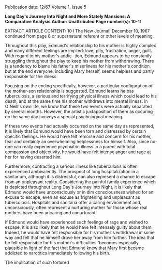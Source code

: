 Publication date: 12/67
Volume 1, Issue 5

**Long Day's Journey Into Night and More Stately Mansions: A Comparative Analysis**
**Author: Unattributed**
**Page number(s): 10-11**

EXTRACT ARTICLE CONTENT:
10 I The New Journal! December 10, 1967 
continued from page 8 
or supernatural referent or other levels of 
meaning. 

Throughout this play, Edmund's 
relationship to his mother is highly 
complex and many different feelings are 
implied: love, pity, frustration, anger, 
guilt. With regard to his mother's addic-
tion, Edmund appears to be constantly 
struggling throughout the play to keep his 
mother from withdrawing. There is a 
tendency to blame his father's miserliness 
for his mother's condition, but at the 
end everyone, including Mary herself, 
seems helpless and partly responsible for 
the illness. 

Focusing on the ending specifically, 
however, a particular configuration of the 
mother-son relationship is suggested. 
Edmund learns he bas tuberculosis, a 
serious and terrifying physical illness 
which could lead to his death, and at the 
same time his mother withdraws into 
mental illness. In O'Neill's own life, we 
know that these two events were actually 
separated by several months. However, 
the artistic juxtaposition of them as 
occuring on the same day conveys a 
special psychological meaning. 

If these two events had actually 
occurred on the same day as represented, 
it is likely that Edmund would have been 
torn and distressed by certain specific 
feelings. He would have felt remorse and 
concern for his mother, fear and certainly 
an overwhelming helplessness for himself. 
Also, since no-one can really experience 
psychiatric illness in a parent with total 
compassion and objectivity, he would 
have felt intense anger and rage at her 
for having deserted him. 

Furthermore, contracting a serious 
illness like tuberculosis is often 
experienced ambivalently. The prospect 
of long hospitalization in a sanitarium, 
although it is distressful, can also 
represent a chance to escape from an 
unpleasant reality. Considering the 
painful family experience which is 
depicted throughout Long Day's Journey 
Into Night, it is likely that Edmund would 
have unconsciously or in dim 
consciousness wished for an excuse to 
escape, even an excuse as frightening and 
unpleasant as tuberculosis. Hospitals and 
sanitaria offer a caring environment and, 
unconsciously, often represent a nurturing 
mother for those whose real mothers 
have been uncaring and unnurturant. 

If Edmund would have experienced 
such feelings of rage and wished to 
escape, it is also likely that he would have 
felt intensely guilty about them. Indeed, 
he would have felt responsible for his 
mother's withdrawal in some way and 
felt that he himself drove her away from 
him further. The idea that he felt 
responsible for his mother's difficulties 
'becomes especially plausible in light of the 
fact that Edmund knew that Mary first 
became addicted to narcotics immediately 
following his birth. 

The implication of such tortured